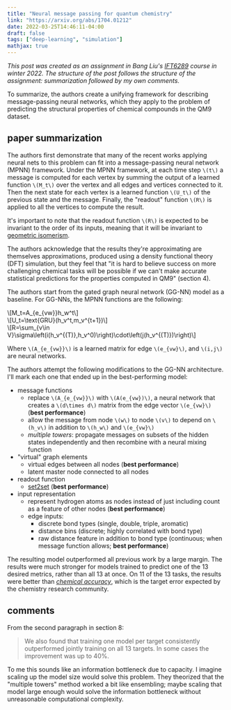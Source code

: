 ```yaml
---
title: "Neural message passing for quantum chemistry"
link: "https://arxiv.org/abs/1704.01212"
date: 2022-03-25T14:46:11-04:00
draft: false
tags: ["deep-learning", "simulation"]
mathjax: true
---
```


*This post was created as an assignment in Bang Liu's [IFT6289](http://www-labs.iro.umontreal.ca/~liubang/IFT%206289%20-%20Winter%202022.htm) course in winter 2022. The structure of the post follows the structure of the assignment: summarization followed by my own comments.*

To summarize, the authors create a unifying framework for describing message-passing neural networks, which they apply to the problem of predicting the structural properties of chemical compounds in the QM9 dataset.

## paper summarization

The authors first demonstrate that many of the recent works applying neural nets to this problem can fit into a message-passing neural network (MPNN) framework. Under the MPNN framework, at each time step `\(t\)` a message is computed for each vertex by summing the output of a learned function `\(M_t\)` over the vertex and all edges and vertices connected to it. Then the next state for each vertex is a learned function `\(U_t\)` of the previous state and the message. Finally, the "readout" function `\(R\)` is applied to all the vertices to compute the result.

It's important to note that the readout function `\(R\)` is expected to be invariant to the order of its inputs, meaning that it will be invariant to [geometric isomerism](https://en.wikipedia.org/wiki/Cis%E2%80%93trans_isomerism).

The authors acknowledge that the results they're approximating are themselves approximations, produced using a density functional theory (DFT) simulation, but they feel that "it is hard to believe success on more challenging chemical tasks will be possible if we can't make accurate statistical predictions for the properties computed in QM9" (section 4).

The authors start from the gated graph neural network (GG-NN) model as a baseline. For GG-NNs, the MPNN functions are the following:

<div>\[M_t=A_{e_{vw}}h_w^t\]</div>
<div>\[U_t=\text{GRU}(h_v^t,m_v^{t+1})\]</div>
<div>\[R=\sum_{v\in V}\sigma\left(i(h_v^{(T)},h_v^0)\right)\cdot\left(j(h_v^{(T)})\right)\]</div>

Where `\(A_{e_{vw}}\)` is a learned matrix for edge `\(e_{vw}\)`, and `\(i,j\)` are neural networks.

The authors attempt the following modifications to the GG-NN architecture. I'll mark each one that ended up in the best-performing model:

- message functions
  - replace `\(A_{e_{vw}}\)` with `\(A(e_{vw})\)`, a neural network that creates a `\(d\times d\)` matrix from the edge vector `\(e_{vw}\)` (**best performance**)
  - allow the message from node `\(w\)` to node `\(v\)` to depend on `\(h_v\)` in addition to `\(h_w\)` and `\(e_{vw}\)`
  - *multiple towers*: propagate messages on subsets of the hidden states independently and then recombine with a neural mixing function
- "virtual" graph elements
  - virtual edges between all nodes (**best performance**)
  - latent master node connected to all nodes
- readout function
  - [set2set](https://arxiv.org/abs/1511.06391) (**best performance**)
- input representation
  - represent hydrogen atoms as nodes instead of just including count as a feature of other nodes (**best performance**)
  - edge inputs:
    - discrete bond types (single, double, triple, aromatic)
    - distance bins (discrete; highly correlated with bond type)
    - raw distance feature in addition to bond type (continuous; when message function allows; **best performance**)

The resulting model outperformed all previous work by a large margin. The results were much stronger for models trained to predict one of the 13 desired metrics, rather than all 13 at once. On 11 of the 13 tasks, the results were better than [*chemical accuracy*](https://chemistry.stackexchange.com/questions/62001/why-is-chemical-accuracy-defined-as-1-kcal-mol), which is the target error expected by the chemistry research community.

## comments

From the second paragraph in section 8:

> We also found that training one model per target consistently outperformed jointly training on all 13 targets. In some cases the improvement was up to 40%.

To me this sounds like an information bottleneck due to capacity. I imagine scaling up the model size would solve this problem. They theorized that the "multiple towers" method worked a bit like ensembling; maybe scaling that model large enough would solve the information bottleneck without unreasonable computational complexity.
